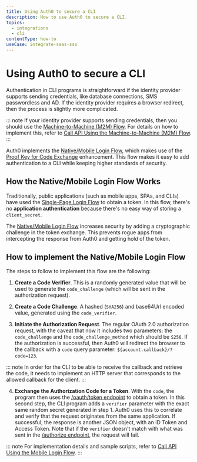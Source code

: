 ```yaml
---
title: Using Auth0 to secure a CLI
description: How to use Auth0 to secure a CLI.
topics:
  - integrations
  - cli
contentType: how-to
useCase: integrate-saas-sso
---
```


# Using Auth0 to secure a CLI

Authentication in CLI programs is straightforward if the identity provider supports sending credentials, like database connections, SMS passwordless and AD. If the identity provider requires a browser redirect, then the process is slightly more complicated.

::: note
If your identity provider supports sending credentials, then you should use the [Machine-to-Machine (M2M) Flow](/flows/guides/m2m-flow). For details on how to implement this, refer to [Call API Using the Machine-to-Machine (M2M) Flow](/flows/guides/m2m-flow/call-api-using-m2m-flow).
:::

Auth0 implements the [Native/Mobile Login Flow](/flows/concepts/mobile-login-flow), which makes use of the [Proof Key for Code Exchange](https://tools.ietf.org/html/rfc7636) enhancement. This flow makes it easy to add authentication to a CLI while keeping higher standards of security.

## How the Native/Mobile Login Flow Works

Traditionally, public applications (such as mobile apps, SPAs, and CLIs) have used the [Single-Page Login Flow](/flows/concepts/single-page-login-flow) to obtain a token. In this flow, there's no __application authentication__ because there's no easy way of storing a `client_secret`.

The [Native/Mobile Login Flow](/flows/concepts/mobile-login-flow) increases security by adding a cryptographic challenge in the token exchange. This prevents rogue apps from intercepting the response from Auth0 and getting hold of the token.

## How to implement the Native/Mobile Login Flow

The steps to follow to implement this flow are the following:

1. __Create a Code Verifier__. This is a randomly generated value that will be used to generate the `code_challenge` (which will be sent in the authorization request).

2. __Create a Code Challenge__. A hashed (`SHA256`) and base64Url encoded value, generated using the `code_verifier`.

3. __Initiate the Authorization Request__. The regular OAuth 2.0 authorization request, with the caveat that now it includes two parameters: the `code_challenge` and the `code_challenge_method` which should be `S256`. If the authorization is successful, then Auth0 will redirect the browser to the callback with a `code` query parameter: `${account.callback}/?code=123`.

::: note
In order for the CLI to be able to receive the callback and retrieve the code, it needs to implement an HTTP server that corresponds to the allowed callback for the client.
:::

4. __Exchange the Authorization Code for a Token__. With the `code`, the program then uses the [/oauth/token endpoint](/api/authentication#authorization-code-pkce-) to obtain a token. In this second step, the CLI program adds a `verifier` parameter with the exact same random secret generated in step 1. Auth0 uses this to correlate and verify that the request originates from the same application. If successful, the response is another JSON object, with an ID Token and Access Token. Note that if the `verifier` doesn't match with what was sent in the [/authorize endpoint](/api/authentication#authorization-code-grant-pkce-), the request will fail.

::: note
For implementation details and sample scripts, refer to [Call API Using the Mobile Login Flow](/flows/guides/mobile-login-flow/call-api-using-mobile-login-flow).
:::
